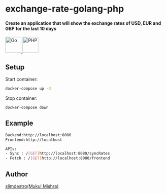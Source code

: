 # exchange-rate-golang-php
#### Create an application that will show the exchange rates of USD, EUR and GBP for the last 10 days

<p>
  <a href="https://dev.to/slimdestro">
    <img src="https://upload.wikimedia.org/wikipedia/commons/thumb/0/05/Go_Logo_Blue.svg/60px-Go_Logo_Blue.svg.png" height="50" alt="Go">
  </a>
  <a href="https://dev.to/slimdestro">
    <img src="https://juancenteno.info/wp-content/uploads/2017/02/php.png" height="50" alt="PHP">
  </a>
</p>


## Setup

Start container:

```sh
docker-compose up -d
```

Stop container:

```sh
docker-compose down  
```

## Example

```sh
Backend:http://localhost:8080
Frontend:http://localhost

APIs:
- Sync : /[GET]http://localhost:8080/syncRates
- Fetch : /[GET]http://localhost:8080/frontend
```


## Author

[slimdestro(Mukul Mishra)](https://linktr.ee/slimdestro)